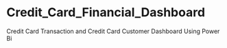 # Credit_Card_Financial_Dashboard
Credit Card Transaction  and Credit Card Customer Dashboard Using Power Bi
